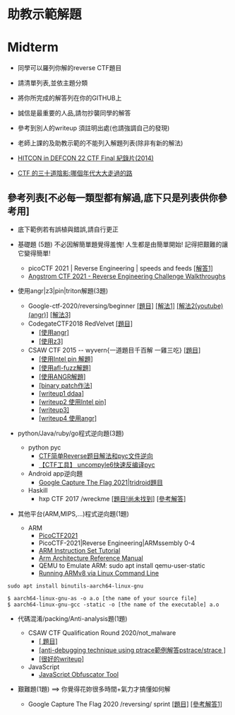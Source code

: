 # 助教示範解題


# Midterm
- 同學可以羅列你解的reverse CTF題目
- 請清單列表,並依主題分類
- 將你所完成的解答列在你的GITHUB上
- 誠信是最重要的人品,請勿抄襲同學的解答
- 參考到別人的writeup 須註明出處(也請強調自己的發現)
- 老師上課的及助教示範的不能列入解題列表(除非有新的解法)

- [HITCON in DEFCON 22 CTF Final 紀錄片(2014)](https://www.youtube.com/watch?v=XcneHvq1hbY)
- [CTF 的三十道陰影:哪個年代大大走過的路](https://ithelp.ithome.com.tw/users/20121059/ironman/2810)


## 參考列表[不必每一類型都有解過,底下只是列表供你參考用]

- 底下範例若有誤植與錯誤,請自行更正

- 基礎題 (5題) 不必因解簡單題覺得羞愧! 人生都是由簡單開始! 記得把艱難的讓它變得簡單!
  - picoCTF 2021 | Reverse Engineering | speeds and feeds [[解答1]](https://www.youtube.com/watch?v=_Q2Trkp8F8w)
  - [Angstrom CTF 2021 - Reverse Engineering Challenge Walkthroughs](https://www.youtube.com/watch?v=MhkVkOpj5OI)

- 使用angr|z3|pin|triton解題(3題)
  - Google-ctf-2020/reversing/beginner
[[題目]](https://github.com/luker983/google-ctf-2020/tree/master/reversing/beginner)
[[解法1]](https://github.com/luker983/google-ctf-2020/tree/master/reversing/beginner)
[[解法2(youtube)(angr)]](https://www.youtube.com/watch?v=RCgEIBfnTEI&t=1641s)
[[解法3]](https://github.com/Dvd848/CTFs/blob/master/2020_GoogleCTF/Beginner.md)
  - CodegateCTF2018 RedVelvet [[題目]](https://github.com/8wingflying/NTHU2021/blob/main/week3_20211001/3_Reverse-CTFwriteups/RedVelvet)
    - [[使用angr]](http://blog.redrocket.club/2018/02/04/Codegate-2018-Preliminary-RedVelvet/)
    - [[使用z3]](https://github.com/AnisBoss/CTFs/blob/master/Codegate%20CTF%202018/RedVelvet%20-%20254pts%20(Rev)/solve.py)
  - CSAW CTF 2015 -- wyvern{一道題目千百解  一雞三吃} [[題目]](https://github.com/ctfs/write-ups-2015/blob/master/csaw-ctf-2015/reverse/wyvern-500/wyvern_c85f1be480808a9da350faaa6104a19b) 
    - [[使用Intel pin 解題]](https://www.bookstack.cn/read/CTF-All-In-One/doc-6.2.4_re_csawctf2015_wyvern.md) 
    - [[使用afl-fuzz解題]](https://www.mathyvanhoef.com/2015/09/csaw-ctf-solving-reversing-wyvern-500.html)
    - [[使用ANGR解題]](https://github.com/angr/angr-doc/blob/master/examples/csaw_wyvern/solve.py)
    - [[binary patch作法]](https://www.bookstack.cn/read/CTF-All-In-One/doc-6.2.4_re_csawctf2015_wyvern.md)
    - [[writeup1 ddaa]](https://ithelp.ithome.com.tw/articles/10218237)
    - [[writeup2 使用Intel pin]](https://bruce30262.github.io/csaw-ctf-2015-wyvern/)
    - [[writeup3]](https://gist.github.com/inaz2/1682e7254b1c7a2cf641)
    - [[writeup4 使用angr]](https://blog.csdn.net/doudoudouzoule/article/details/79969378?utm_medium=distribute.pc_relevant_t0.none-task-blog-2%7Edefault%7EBlogCommendFromBaidu%7Edefault-1.control&depth_1-utm_source=distribute.pc_relevant_t0.none-task-blog-2%7Edefault%7EBlogCommendFromBaidu%7Edefault-1.control)

- python/Java/ruby/go程式逆向題(3題)
  - python pyc
    - [CTF简单Reverse题目解法和pyc文件逆向](https://blog.fullstackpentest.com/a-pyc-reverse-writeup.html)  
    - [【CTF工具】 uncompyle6快速反编译pyc](https://www.bilibili.com/s/video/BV1Q64y1z7dh)
  - Android app逆向題
    - [ Google Capture The Flag 2021|tridroid題目](https://ctftime.org/task/16572)
  - Haskill
    - hxp CTF 2017 /wreckme  [[題目!尚未找到]]()  [[參考解答]](https://ctftime.org/writeup/8112)  

- 其他平台(ARM,MIPS,...)程式逆向題(1題)
  - ARM 
    - [PicoCTF2021](https://github.com/HHousen/PicoCTF-2021/tree/master/Reverse%20Engineering)
    - PicoCTF-2021|Reverse Engineering|ARMssembly 0-4
    - [ARM Instruction Set Tutorial](https://azeria-labs.com/arm-instruction-set-part-3/)
    - [Arm Architecture Reference Manual](https://developer.arm.com/documentation/ddi0487/latest) 
    - QEMU to Emulate ARM: sudo apt install qemu-user-static
    - [Running ARMv8 via Linux Command Line](https://github.com/joebobmiles/ARMv8ViaLinuxCommandline)
```
sudo apt install binutils-aarch64-linux-gnu

$ aarch64-linux-gnu-as -o a.o [the name of your source file]
$ aarch64-linux-gnu-gcc -static -o [the name of the executable] a.o
```


- 代碼混淆/packing/Anti-analysis題(1題)
  - CSAW CTF Qualification Round 2020/not_malware
    - [[ 題目]](https://github.com/acdwas/ctf/blob/master/2020/CSAW/rev/not_malware/not_malware)
    - [[anti-debugging technique using ptrace範例解答pstrace/strace ]](https://ctftime.org/writeup/23357)
    - [[很好的writeup]](https://github.com/Ragnar-Security/ctf-writeups/tree/master/csaw-2020/not_malware)
  - JavaScript
    - [JavaScript Obfuscator Tool](https://obfuscator.io/)

- 艱難題(1題) ==> 你覺得花妳很多時間+氣力才搞懂如何解
  -  Google Capture The Flag 2020 /reversing/ sprint [[題目]](https://ctftime.org/task/12834) [[參考解答1]](https://ctftime.org/writeup/23412)
